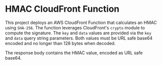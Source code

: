 # HMAC CloudFront Function

This project deploys an AWS CloudFront Function that calculates an HMAC
using `SHA-256`. The function leverages CloudFront's `crypto` module to
compute the signature. The `key` and `data` values are provided via the
`key` and `data` query string parameters. Both values must be URL safe
base64 encoded and no longer than 128 bytes when decoded.

The response body contains the HMAC value, encoded as URL safe base64.

